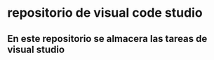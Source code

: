 # repositorio de visual code studio

## En este repositorio se almacera las tareas de visual studio
